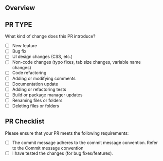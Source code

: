 ## Overview
<!-- Briefly describe the changes and the related issue. Explain what was modified and why. -->

<!-- Resolves: #(Issue Number) -->

## PR TYPE
What kind of change does this PR introduce?

- [ ] New feature
- [ ] Bug fix
- [ ] UI design changes (CSS, etc.)
- [ ] Non-code changes (typo fixes, tab size changes, variable name changes)
- [ ] Code refactoring
- [ ] Adding or modifying comments
- [ ] Documentation update
- [ ] Adding or refactoring tests
- [ ] Build or package manager updates
- [ ] Renaming files or folders
- [ ] Deleting files or folders

## PR Checklist
Please ensure that your PR meets the following requirements:

- [ ] The commit message adheres to the commit message convention. Refer to the Commit message convention
- [ ] I have tested the changes (for bug fixes/features).
